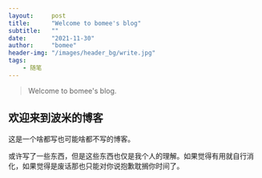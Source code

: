 ```yaml
---
layout:     post
title:      "Welcome to bomee's blog"
subtitle:   ""
date:       "2021-11-30"
author:     "bomee"
header-img: "/images/header_bg/write.jpg"
tags:
    - 随笔
---
```


> Welcome to bomee's blog.

## 欢迎来到波米的博客

这是一个啥都写也可能啥都不写的博客。

或许写了一些东西，但是这些东西也仅是我个人的理解。如果觉得有用就自行消化，如果觉得是废话那也只能对你说抱歉耽搁你时间了。